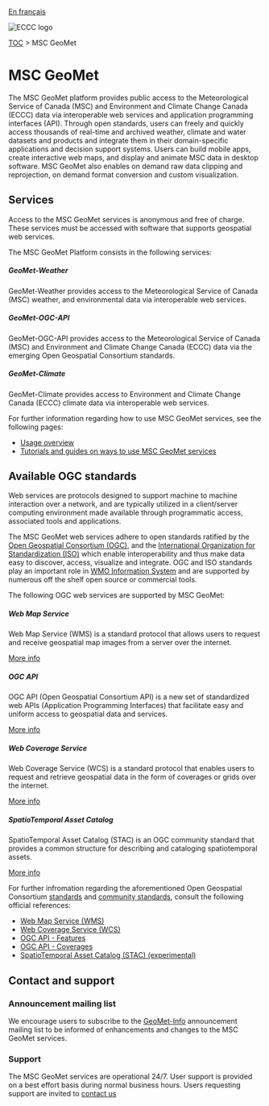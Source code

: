 [En français](readme_fr.md)

![ECCC logo](../img_eccc-logo.png)

[TOC](../readme_en.md) > MSC GeoMet


# MSC GeoMet

The MSC GeoMet platform provides public access to the Meteorological Service of Canada (MSC) and Environment and Climate Change Canada (ECCC) data via interoperable web services and application programming interfaces (API). Through open standards, users can freely and quickly access thousands of real-time and archived weather, climate and water datasets and products and integrate them in their domain-specific applications and decision support systems. Users can build mobile apps, create interactive web maps, and display and animate MSC data in desktop software. MSC GeoMet also enables on demand raw data clipping and reprojection, on demand format conversion and custom visualization.

## Services

Access to the MSC GeoMet services is anonymous and free of charge. These services must be accessed with software that supports geospatial web services.

The MSC GeoMet Platform consists in the following services:
</br>

<div class="card-deck">
  <div class="card text-black mb-3 text-center">
    <div class="card-header bg-light"><h5>GeoMet-Weather</h5></div>
    <div class="card-body">
      <p class="card-text">GeoMet-Weather provides access to the Meteorological Service of Canada (MSC) weather, and environmental data via interoperable web services.</p>
    </div>
  </div>
  <div class="card mb-3 text-center">
    <div class="card-header bg-light"><h5>GeoMet-OGC-API</h5></div>
    <div class="card-body">
      <p class="card-text">GeoMet-OGC-API provides access to the Meteorological Service of Canada (MSC) and Environment and Climate Change Canada (ECCC) data via the emerging Open Geospatial Consortium standards.</p>
    </div>
  </div>
  <div class="card mb-3 text-center">
    <div class="card-header bg-light"><h5>GeoMet-Climate</h5></div>
    <div class="card-body">
      <p class="card-text">GeoMet-Climate provides access to Environment and Climate Change Canada (ECCC) climate data via interoperable web services.</p>
    </div>
  </div>
</div>

For further information regarding how to use MSC GeoMet services, see the following pages:

*    [Usage overview](https://eccc-msc.github.io/open-data/usage/readme_en/)
*    [Tutorials and guides on ways to use MSC GeoMet services](https://eccc-msc.github.io/open-data/usage/tutorials_en/)

## Available OGC standards

Web services are protocols designed to support machine to machine interaction over a network, and are typically utilized in a client/server computing environment made available through programmatic access, associated tools and applications.

The MSC GeoMet web services adhere to open standards ratified by the [Open Geospatial Consortium (OGC)](https://www.opengeospatial.org/), and the [International Organization for Standardization (ISO)](https://www.isotc211.org/) which enable interoperability and thus make data easy to discover, access, visualize and integrate. OGC and ISO standards play an important role in [WMO Information System](https://public.wmo.int/en) and are supported by numerous off the shelf open source or commercial tools.

The following OGC web services are supported by MSC GeoMet:
<div class="card-deck">
  <div class="card text-black mb-3 text-center">
    <div class="card-header bg-light"><h5>Web Map Service</h5></div>
    <div class="card-body">
      <p class="card-text">Web Map Service (WMS) is a standard protocol that allows users to request and receive geospatial map images from a server over the internet.</p>
      <a href="../wms_en" class="btn btn btn-primary">More info</a>
    </div>
  </div>
  <div class="card mb-3 text-center">
    <div class="card-header bg-light"><h5>OGC API</h5></div>
    <div class="card-body">
      <p class="card-text">
      OGC API (Open Geospatial Consortium API) is a new set of standardized web APIs (Application Programming Interfaces) that facilitate easy and uniform access to geospatial data and services.</p>
      <a href="../ogc_api_en" class="btn btn-primary">More info</a>
    </div>
  </div>
</div>

<div class="card-deck">
  <div class="card mb-3 text-center">
    <div class="card-header bg-light"><h5>Web Coverage Service</h5></div>
    <div class="card-body">
      <p class="card-text">
      Web Coverage Service (WCS) is a standard protocol that enables users to request and retrieve geospatial data in the form of coverages or grids over the internet.</p>
      <a href="../wcs_en" class="btn btn-primary">More info</a>
    </div>
  </div>
  <div class="card mb-3 text-center">
    <div class="card-header bg-light"><h5>SpatioTemporal Asset Catalog</h5></div>
    <div class="card-body">
      <p class="card-text">
      SpatioTemporal Asset Catalog (STAC) is an OGC community standard that provides a common structure for describing and cataloging spatiotemporal assets.</p>
      <a href="../stac_en" class="btn btn-primary">More info</a>
    </div>
  </div>
</div>

For further infromation regarding the aforementioned Open Geospatial Consortium [standards](https://www.ogc.org/standards) and [community standards](https://www.ogc.org/standards/community/), consult the following official references:

*   [Web Map Service (WMS)](https://www.opengeospatial.org/standards/wms)
*   [Web Coverage Service (WCS)](https://www.opengeospatial.org/standards/wcs)
*   [OGC API - Features](https://ogcapi.ogc.org/features/)
*   [OGC API - Coverages](https://ogcapi.ogc.org/coverages/)
*   [SpatioTemporal Asset Catalog (STAC) (experimental)](https://stacspec.org/en)

## Contact and support

### <span class="badge badge-light">Announcement mailing list</span>

We encourage users to subscribe to the [GeoMet-Info](https://lists.ec.gc.ca/cgi-bin/mailman/listinfo/geomet-info) announcement mailing list to be informed of enhancements and changes to the MSC GeoMet services.


### <span class="badge badge-light">Support</span>

The MSC GeoMet services are operational 24/7. User support is provided on a best effort basis during normal business hours. Users requesting support are invited to [contact us](https://www.weather.gc.ca/mainmenu/contact_us_e.html)

</br></br></br>
